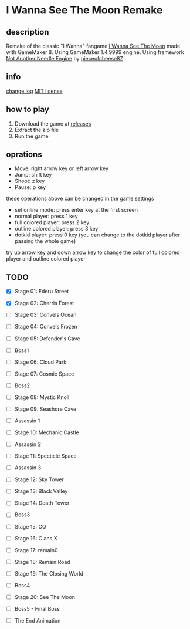 # I Wanna See The Moon Remake

## description

Remake of the classic "I Wanna" fangame [I Wanna See The Moon](https://www.delicious-fruit.com/ratings/game_details.php?id=11706) made with GameMaker 8.
Using GameMaker 1.4.9999 engine.
Using framework [Not Another Needle Engine](https://github.com/pieceofcheese87/studiofusionengine) by [pieceofcheese87](https://github.com/pieceofcheese87)

## info

[change log](./changelog.md)
[MIT license](./LICENSE)

## how to play

1. Download the game at [releases](https://github.com/NotAnotherNeedleEngine/I-Wanna-See-The-Moon-Remake/releases)
2. Extract the zip file
3. Run the game

## oprations

- Move: right arrow key or left arrow key
- Jump: shift key
- Shoot: z key
- Pause: p key

these operations above can be changed in the game settings

- set online mode: press enter key at the first screen
- normal player: press 1 key
- full colored player: press 2 key
- outline colored player: press 3 key
- dotkid player: press 0 key (you can change to the dotkid player after passing the whole game)

try up arrow key and down arrow key to change the color of full colored player and outline colored player

## TODO

- [X] Stage 01: Ederu Street
- [X] Stage 02: Cherris Forest
- [ ] Stage 03: Convels Ocean
- [ ] Stage 04: Convels Frozen
- [ ] Stage 05: Defender's Cave

- [ ] Boss1

- [ ] Stage 06: Cloud Park
- [ ] Stage 07: Cosmic Space

- [ ] Boss2

- [ ] Stage 08: Mystic Knoll
- [ ] Stage 09: Seashore Cave

- [ ] Assassin 1

- [ ] Stage 10: Mechanic Castle

- [ ] Assassin 2

- [ ] Stage 11: Specticle Space

- [ ] Assassin 3

- [ ] Stage 12: Sky Tower
- [ ] Stage 13: Black Valley
- [ ] Stage 14: Death Tower

- [ ] Boss3

- [ ] Stage 15: CQ
- [ ] Stage 16: C ans X
- [ ] Stage 17: remain0
- [ ] Stage 18: Remain Road
- [ ] Stage 19: The Closing World

- [ ] Boss4

- [ ] Stage 20: See The Moon

- [ ] Boss5 - Final Boss
- [ ] The End Animation
